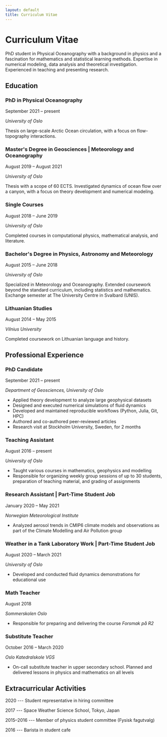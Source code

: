 ```yaml
---
layout: default
title: Curriculum Vitae
---
```


# Curriculum Vitae

<p class="abstract">PhD student in Physical Oceanography with a background in physics and a fascination for mathematics and statistical learning methods. Expertise in numerical modeling, data analysis and theoretical investigation. Experienced in teaching and presenting research.</p>

## Education

<section class="cv-section" markdown="1">

### PhD in Physical Oceanography

<time>September 2021 – present</time>
<address>University of Oslo</address>

Thesis on large-scale Arctic Ocean circulation, with a focus on flow-topography interactions.

### Master's Degree in Geosciences | Meteorology and Oceanography

<time>August 2019 – August 2021</time>
<address>University of Oslo</address>

Thesis with a scope of 60 ECTS. Investigated dynamics of ocean flow over a canyon, with a focus on theory development and numerical modeling.

### Single Courses

<time>August 2018 – June 2019</time>
<address>University of Oslo</address>

Completed courses in computational physics, mathematical analysis, and literature.

### Bachelor's Degree in Physics, Astronomy and Meteorology

<time>August 2015 – June 2018</time>
<address>University of Oslo</address>

Specialized in Meteorology and Oceanography. Extended coursework beyond the standard curriculum, including statistics and mathematics. Exchange semester at The University Centre in Svalbard (UNIS).

### Lithuanian Studies

<time>August 2014 – May 2015</time>
<address>Vilnius University</address>

Completed coursework on Lithuanian language and history.

</section>

## Professional Experience

<section class="cv-section" markdown="1">

### PhD Candidate

<time>September 2021 – present</time>
<address>Department of Geosciences, University of Oslo</address>

- Applied theory development to analyze large geophysical datasets
- Designed and executed numerical simulations of fluid dynamics
- Developed and maintained reproducible workflows (Python, Julia, Git, HPC)
- Authored and co-authored peer-reviewed articles
- Research visit at Stockholm University, Sweden, for 2 months

### Teaching Assistant

<time>August 2016 – present</time>
<address>University of Oslo</address>

- Taught various courses in mathematics, geophysics and modelling
- Responsible for organizing weekly group sessions of up to 30 students, preparation of teaching material, and grading of assignments

### Research Assistant | Part-Time Student Job

<time>January 2020 – May 2021</time>
<address>Norwegian Meteorological Institute</address>

- Analyzed aerosol trends in CMIP6 climate models and observations as part of the Climate Modelling and Air Pollution group

### Weather in a Tank Laboratory Work | Part-Time Student Job

<time>August 2020 – March 2021</time>
<address>University of Oslo</address>

- Developed and conducted fluid dynamics demonstrations for educational use

### Math Teacher

<time>August 2018</time>
<address>Sommerskolen Oslo</address>

- Responsible for preparing and delivering the course *Forsmak på R2*

### Substitute Teacher

<time>October 2016 – March 2020</time>
<address>Oslo Katedralskole VGS</address>

- On-call substitute teacher in upper secondary school. Planned and delivered lessons in physics and mathematics on all levels

</section>

## Extracurricular Activities

<section class="cv-section" markdown="1">

2020 --- Student representative in hiring committee

2017 --- Space Weather Science School, Tokyo, Japan

2015–2016 --- Member of physics student committee (Fysisk fagutvalg)

2016 --- Barista in student cafe

</section>

